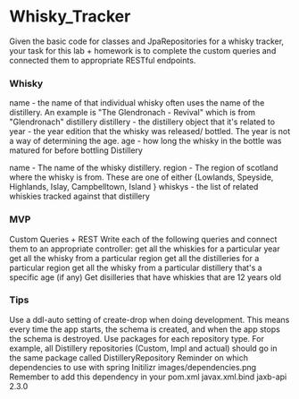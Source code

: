 # Whisky_Tracker

Given the basic code for classes and JpaRepositories for a whisky tracker, your task for this lab + homework is to complete the custom queries and connected them to appropriate RESTful endpoints.

### Whisky

name - the name of that individual whisky often uses the name of the distillery. An example is "The Glendronach - Revival" which is from "Glendronach" distillery
distillery - the distillery object that it's related to
year - the year edition that the whisky was released/ bottled. The year is not a way of determining the age.
age - how long the whisky in the bottle was matured for before bottling
Distillery

name - The name of the whisky distillery.
region - The region of scotland where the whisky is from. These are one of either {Lowlands, Speyside, Highlands, Islay, Campbelltown, Island }
whiskys - the list of related whiskies tracked against that distillery


### MVP
Custom Queries + REST Write each of the following queries and connect them to an appropriate controller:
get all the whiskies for a particular year
get all the whisky from a particular region
get all the distilleries for a particular region
get all the whisky from a particular distillery that's a specific age (if any)
Get disilleries that have whiskies that are 12 years old

### Tips
Use a ddl-auto setting of create-drop when doing development. This means every time the app starts, the schema is created, and when the app stops the schema is destroyed.
Use packages for each repository type. For example, all Distillery repositories (Custom, Impl and actual) should go in the same package called DistilleryRepository
Reminder on which dependencies to use with spring Initilizr images/dependencies.png
Remember to add this dependency in your pom.xml
<dependency>
    <groupId>javax.xml.bind</groupId>
    <artifactId>jaxb-api</artifactId>
    <version>2.3.0</version>
</dependency>
